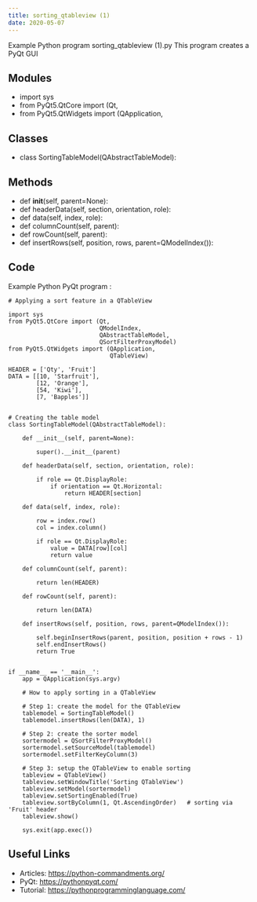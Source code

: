 ```yaml
---
title: sorting_qtableview (1)
date: 2020-05-07
---
```

Example Python program sorting_qtableview (1).py
This program creates a PyQt GUI

## Modules

* import sys
* from PyQt5.QtCore import (Qt,
* from PyQt5.QtWidgets import (QApplication,

## Classes

* class SortingTableModel(QAbstractTableModel):

## Methods

* def __init__(self, parent=None):
* def headerData(self, section, orientation, role):
* def data(self, index, role):
* def columnCount(self, parent):
* def rowCount(self, parent):
* def insertRows(self, position, rows, parent=QModelIndex()):

## Code

Example Python PyQt program :

    # Applying a sort feature in a QTableView
    
    import sys
    from PyQt5.QtCore import (Qt,
                              QModelIndex,
                              QAbstractTableModel,
                              QSortFilterProxyModel)
    from PyQt5.QtWidgets import (QApplication,
                                 QTableView)
    
    HEADER = ['Qty', 'Fruit']
    DATA = [[10, 'Starfruit'],
            [12, 'Orange'],
            [54, 'Kiwi'],
            [7, 'Bapples']]
    
    
    # Creating the table model
    class SortingTableModel(QAbstractTableModel):
    
        def __init__(self, parent=None):
    
            super().__init__(parent)
    
        def headerData(self, section, orientation, role):
    
            if role == Qt.DisplayRole:
                if orientation == Qt.Horizontal:
                    return HEADER[section]
    
        def data(self, index, role):
    
            row = index.row()
            col = index.column()
    
            if role == Qt.DisplayRole:
                value = DATA[row][col]
                return value
    
        def columnCount(self, parent):
    
            return len(HEADER)
    
        def rowCount(self, parent):
    
            return len(DATA)
    
        def insertRows(self, position, rows, parent=QModelIndex()):
    
            self.beginInsertRows(parent, position, position + rows - 1)
            self.endInsertRows()
            return True
    
    
    if __name__ == '__main__':
        app = QApplication(sys.argv)
    
        # How to apply sorting in a QTableView
    
        # Step 1: create the model for the QTableView
        tablemodel = SortingTableModel()
        tablemodel.insertRows(len(DATA), 1)
    
        # Step 2: create the sorter model
        sortermodel = QSortFilterProxyModel()
        sortermodel.setSourceModel(tablemodel)
        sortermodel.setFilterKeyColumn(3)
    
        # Step 3: setup the QTableView to enable sorting
        tableview = QTableView()
        tableview.setWindowTitle('Sorting QTableView')
        tableview.setModel(sortermodel)
        tableview.setSortingEnabled(True)
        tableview.sortByColumn(1, Qt.AscendingOrder)   # sorting via 'Fruit' header
        tableview.show()
    
        sys.exit(app.exec())
    

## Useful Links

- Articles: https://python-commandments.org/
- PyQt: https://pythonpyqt.com/
- Tutorial: https://pythonprogramminglanguage.com/
